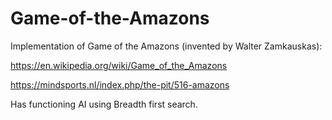 # Game-of-the-Amazons
Implementation of Game of the Amazons (invented by Walter Zamkauskas):

https://en.wikipedia.org/wiki/Game_of_the_Amazons

https://mindsports.nl/index.php/the-pit/516-amazons

Has functioning AI using Breadth first search.
